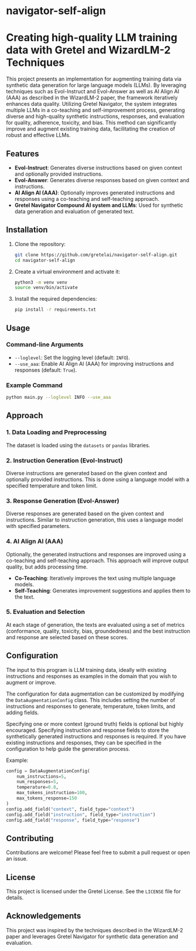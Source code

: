 # navigator-self-align

# Creating high-quality LLM training data with Gretel and WizardLM-2 Techniques

This project presents an implementation for augmenting training data via synthetic data generation for large language models (LLMs). By leveraging techniques such as Evol-Instruct and Evol-Answer as well as AI Align AI (AAA) as described in the WizardLM-2 paper, the framework iteratively enhances data quality. Utilizing Gretel Navigator, the system integrates multiple LLMs in a co-teaching and self-improvement process, generating diverse and high-quality synthetic instructions, responses, and evaluation for quality, adherence, toxicity, and bias. This method can significantly improve and augment existing training data, facilitating the creation of robust and effective LLMs.

## Features

- **Evol-Instruct**: Generates diverse instructions based on given context and optionally provided instructions.
- **Evol-Answer**: Generates diverse responses based on given context and instructions.
- **AI Align AI (AAA)**: Optionally improves generated instructions and responses using a co-teaching and self-teaching approach.
- **Gretel Navigator Compound AI system and LLMs**: Used for synthetic data generation and evaluation of generated text.

## Installation

1. Clone the repository:

   ```bash
   git clone https://github.com/gretelai/navigator-self-align.git
   cd navigator-self-align
   ```

2. Create a virtual environment and activate it:

   ```bash
   python3 -m venv venv
   source venv/bin/activate
   ```

3. Install the required dependencies:

   ```bash
   pip install -r requirements.txt
   ```

## Usage

### Command-line Arguments

- `--loglevel`: Set the logging level (default: `INFO`).
- `--use_aaa`: Enable AI Align AI (AAA) for improving instructions and responses (default: `True`).

### Example Command

```bash
python main.py --loglevel INFO --use_aaa
```

## Approach

### 1. Data Loading and Preprocessing

The dataset is loaded using the `datasets` or `pandas` libraries.

### 2. Instruction Generation (Evol-Instruct)

Diverse instructions are generated based on the given context and optionally provided instructions. This is done using a language model with a specified temperature and token limit.

### 3. Response Generation (Evol-Answer)

Diverse responses are generated based on the given context and instructions. Similar to instruction generation, this uses a language model with specified parameters.

### 4. AI Align AI (AAA)

Optionally, the generated instructions and responses are improved using a co-teaching and self-teaching approach. This approach will improve output quality, but adds processing time.
- **Co-Teaching**: Iteratively improves the text using multiple language models.
- **Self-Teaching**: Generates improvement suggestions and applies them to the text.

### 5. Evaluation and Selection

At each stage of generation, the texts are evaluated using a set of metrics (conformance, quality, toxicity, bias, groundedness) and the best instruction and response are selected based on these scores.

## Configuration

The input to this program is LLM training data, ideally with existing instructions and responses as examples in the domain that you wish to augment or improve.

The configuration for data augmentation can be customized by modifying the `DataAugmentationConfig` class. This includes setting the number of instructions and responses to generate, temperature, token limits, and adding fields.

Specifying one or more context (ground truth) fields is optional but highly encouraged. Specifying instruction and response fields to store the synthetically generated instructions and responses is required. If you have existing instructions and responses, they can be specified in the configuration to help guide the generation process.

Example:

```python
config = DataAugmentationConfig(
    num_instructions=5,
    num_responses=5,
    temperature=0.8,
    max_tokens_instruction=100,
    max_tokens_response=150
)
config.add_field("context", field_type="context")
config.add_field("instruction", field_type="instruction")
config.add_field("response", field_type="response")
```

## Contributing

Contributions are welcome! Please feel free to submit a pull request or open an issue.

## License

This project is licensed under the Gretel License. See the `LICENSE` file for details.

## Acknowledgements

This project was inspired by the techniques described in the WizardLM-2 paper and leverages Gretel Navigator for synthetic data generation and evaluation.